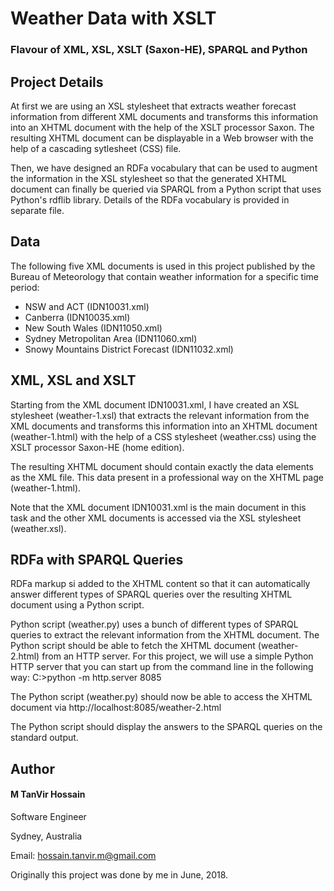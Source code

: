 # Weather Data with XSLT
### Flavour of XML, XSL, XSLT (Saxon-HE), SPARQL and Python

## Project Details
At first we are using an XSL stylesheet that extracts weather forecast information from different XML documents and transforms this information into an XHTML document with the help of the XSLT processor Saxon. The resulting XHTML document can be displayable in a Web browser with the help of a cascading sytlesheet (CSS) file.

Then, we have designed an RDFa vocabulary that can be used to augment the information in the XSL stylesheet so that the generated XHTML document can finally be queried via SPARQL from a Python script that uses Python's rdflib library. Details of the RDFa vocabulary is provided in separate file.

## Data
The following five XML documents is used in this project published by the Bureau of Meteorology that contain weather information for a specific time period:

* NSW and ACT (IDN10031.xml)
* Canberra (IDN10035.xml)
* New South Wales (IDN11050.xml)
* Sydney Metropolitan Area (IDN11060.xml)
* Snowy Mountains District Forecast (IDN11032.xml)

## XML, XSL and XSLT
Starting from the XML document IDN10031.xml, I have created an XSL stylesheet (weather-1.xsl) that extracts the relevant information from the XML documents and transforms this information into an XHTML document (weather-1.html) with the help of a CSS stylesheet (weather.css) using the XSLT processor Saxon-HE (home edition).

The resulting XHTML document should contain exactly the data elements as the XML file. This data present in a professional way on the XHTML page (weather-1.html).

Note that the XML document IDN10031.xml is the main document in this task and the other XML documents is accessed via the XSL stylesheet (weather.xsl). 

## RDFa with SPARQL Queries
 RDFa markup si added to the XHTML content so that it can automatically answer different types of SPARQL queries over the resulting XHTML document using a Python script.

Python script (weather.py) uses a bunch of different types of SPARQL queries to extract the relevant information from the XHTML document. The Python script should be able to fetch the XHTML document (weather-2.html) from an HTTP server. For this project, we will use a simple Python HTTP server that you can start up from the command line in the following way:
C:>python -m http.server 8085

The Python script (weather.py) should now be able to access the XHTML document via
http://localhost:8085/weather-2.html

The Python script should display the answers to the SPARQL queries on the standard output.


## Author
#### M TanVir Hossain

Software Engineer

Sydney, Australia

Email: hossain.tanvir.m@gmail.com

Originally this project was done by me in June, 2018.
